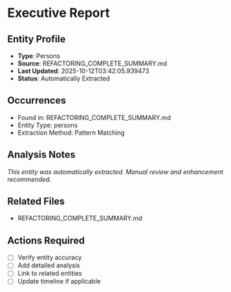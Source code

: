 # Executive Report

## Entity Profile
- **Type**: Persons
- **Source**: REFACTORING_COMPLETE_SUMMARY.md
- **Last Updated**: 2025-10-12T03:42:05.939473
- **Status**: Automatically Extracted

## Occurrences
- Found in: REFACTORING_COMPLETE_SUMMARY.md
- Entity Type: persons
- Extraction Method: Pattern Matching

## Analysis Notes
*This entity was automatically extracted. Manual review and enhancement recommended.*

## Related Files
- REFACTORING_COMPLETE_SUMMARY.md

## Actions Required
- [ ] Verify entity accuracy
- [ ] Add detailed analysis
- [ ] Link to related entities
- [ ] Update timeline if applicable
